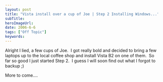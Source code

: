 ```yaml
---
layout: post 
title: "Vista install over a cup of Joe | Step 2 Installing Windows..."
subTitle: 
heroImageUrl: 
date: 2006-6-6
tags: ["Off Topic"]
keywords: 
---
```


Alright I lied, a few cups of Joe.&nbsp; I got really bold and decided to bring a few laptops up to the local coffee shop and install Vista B2 on one of them.&nbsp; So far so good I just started Step 2.&nbsp; I guess I will soon find out what I forgot to backup ;)

More to come....